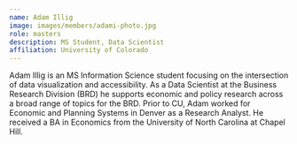 ```yaml
---
name: Adam Illig
image: images/members/adami-photo.jpg
role: masters
description: MS Student, Data Scientist
affiliation: University of Colorado
---
```


Adam Illig is an MS Information Science student focusing on the intersection of data visualization and accessibility. As a Data Scientist at the Business Research Division (BRD) he supports economic and policy research across a broad range of topics for the BRD. Prior to CU, Adam worked for Economic and Planning Systems in Denver as a Research Analyst. He received a BA in Economics from the University of North Carolina at Chapel Hill.
